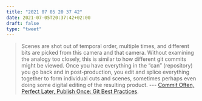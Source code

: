 ```yaml
---
title: "2021 07 05 20 37 42"
date: 2021-07-05T20:37:42+02:00
draft: false
type: "tweet"
---
```

> Scenes are shot out of temporal order, multiple times, and different bits are picked from this camera and that camera. Without examining the analogy too closely, this is similar to how different git commits might be viewed. Once you have everything in the “can” (repository) you go back and in post-production, you edit and splice everything together to form individual cuts and scenes, sometimes perhaps even doing some digital editing of the resulting product. --- [Commit Often, Perfect Later, Publish Once: Git Best Practices](https://sethrobertson.github.io/GitBestPractices/).

